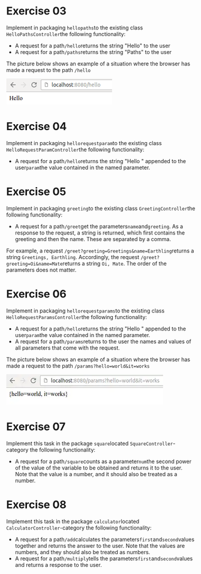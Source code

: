 

# Exercise 03

Implement in packaging `hellopaths`to the existing class `HelloPathsController`the following functionality:

* A request for a path`/hello`returns the string "Hello" to the user
* A request for a path`/paths`returns the string "Paths" to the user

The picture below shows an example of a situation where the browser has made a request to the path `/hello`

![](assets/20230913_201248_hello.png)

# Exercise 04

Implement in packaging `hellorequestparam`to the existing class `HelloRequestParamController`the following functionality:

* A request for a path`/hello`returns the string "Hello " appended to the user`param`the value contained in the named parameter.


# Exercise 05

Implement in packaging `greeting`to the existing class `GreetingController`the following functionality:

* A request for a path`/greet`get the parameters`name`and`greeting`.
  As a response to the request, a string is returned, which first
  contains the greeting and then the name.  These are separated by a
  comma.

For example, a request `/greet?greeting=Greetings&name=Earthling`returns a string `Greetings, Earthling`.  Accordingly, the request `/greet?greeting=Oi&name=Mate`returns a string `Oi, Mate`.  The order of the parameters does not matter.


# Exercise 06

Implement in packaging `hellorequestparams`to the existing class `HelloRequestParamsController`the following functionality:

* A request for a path`/hello`returns the string "Hello " appended to the user`param`the value contained in the named parameter.
* A request for a path`/params`returns to the user the names and values of all parameters that come with the request.

The picture below shows an example of a situation where the browser has made a request to the path `/params?hello=world&it=works`

![](assets/20230913_201525_params-it-works.webp)


# Exercise 07

Implement this task in the package `square`located `SquareController`-category the following functionality:

* A request for a path`/square`counts as a parameter`num`the
  second power of the value of the variable to be obtained and returns it
  to the user.  Note that the value is a number, and it should also be
  treated as a number.

# Exercise 08

Implement this task in the package `calculator`located `CalculatorController`-category the following functionality:

* A request for a path`/add`calculates the parameters`first`and`second`values
  together and returns the answer to the user.  Note that the values
  are numbers, and they should also be treated as numbers.
* A request for a path`/multiply`tells the parameters`first`and`second`values and returns a response to the user.
